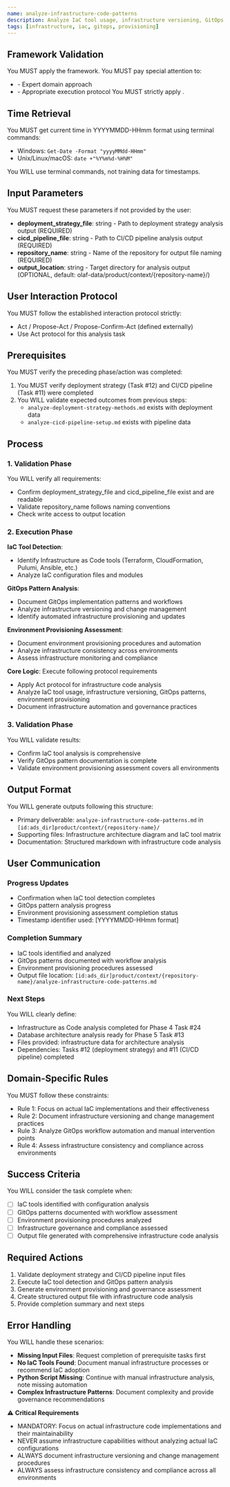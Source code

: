 ```yaml
---
name: analyze-infrastructure-code-patterns
description: Analyze IaC tool usage, infrastructure versioning, GitOps patterns, and environment provisioning
tags: [infrastructure, iac, gitops, provisioning]
---
```


## Framework Validation
You MUST apply the <olaf-work-instructions> framework.
You MUST pay special attention to:
- <olaf-general-role-and-behavior> - Expert domain approach
- <olaf-interaction-protocols> - Appropriate execution protocol
You MUST strictly apply <olaf-framework-validation>.

## Time Retrieval
You MUST get current time in YYYYMMDD-HHmm format using terminal commands:
- Windows: `Get-Date -Format "yyyyMMdd-HHmm"`
- Unix/Linux/macOS: `date +"%Y%m%d-%H%M"`

You WILL use terminal commands, not training data for timestamps.

## Input Parameters
You MUST request these parameters if not provided by the user:
- **deployment_strategy_file**: string - Path to deployment strategy analysis output (REQUIRED)
- **cicd_pipeline_file**: string - Path to CI/CD pipeline analysis output (REQUIRED)
- **repository_name**: string - Name of the repository for output file naming (REQUIRED)
- **output_location**: string - Target directory for analysis output (OPTIONAL, default: olaf-data/product/context/{repository-name}/)

## User Interaction Protocol
You MUST follow the established interaction protocol strictly:
- Act / Propose-Act / Propose-Confirm-Act (defined externally)
- Use Act protocol for this analysis task

## Prerequisites
You MUST verify the preceding phase/action was completed:
1. You MUST verify deployment strategy (Task #12) and CI/CD pipeline (Task #11) were completed
2. You WILL validate expected outcomes from previous steps:
   - `analyze-deployment-strategy-methods.md` exists with deployment data
   - `analyze-cicd-pipeline-setup.md` exists with pipeline data

## Process

### 1. Validation Phase
You WILL verify all requirements:
- Confirm deployment_strategy_file and cicd_pipeline_file exist and are readable
- Validate repository_name follows naming conventions
- Check write access to output location

### 2. Execution Phase

**IaC Tool Detection**:
- Identify Infrastructure as Code tools (Terraform, CloudFormation, Pulumi, Ansible, etc.)
- Analyze IaC configuration files and modules

**GitOps Pattern Analysis**:
- Document GitOps implementation patterns and workflows
- Analyze infrastructure versioning and change management
- Identify automated infrastructure provisioning and updates

**Environment Provisioning Assessment**:
- Document environment provisioning procedures and automation
- Analyze infrastructure consistency across environments
- Assess infrastructure monitoring and compliance

**Core Logic**: Execute following protocol requirements
- Apply Act protocol for infrastructure code analysis
- Analyze IaC tool usage, infrastructure versioning, GitOps patterns, environment provisioning
- Document infrastructure automation and governance practices

### 3. Validation Phase
You WILL validate results:
- Confirm IaC tool analysis is comprehensive
- Verify GitOps pattern documentation is complete
- Validate environment provisioning assessment covers all environments

## Output Format
You WILL generate outputs following this structure:
- Primary deliverable: `analyze-infrastructure-code-patterns.md` in `[id:ads_dir]product/context/{repository-name}/`
- Supporting files: Infrastructure architecture diagram and IaC tool matrix
- Documentation: Structured markdown with infrastructure code analysis

## User Communication

### Progress Updates
- Confirmation when IaC tool detection completes
- GitOps pattern analysis progress
- Environment provisioning assessment completion status
- Timestamp identifier used: [YYYYMMDD-HHmm format]

### Completion Summary
- IaC tools identified and analyzed
- GitOps patterns documented with workflow analysis
- Environment provisioning procedures assessed
- Output file location: `[id:ads_dir]product/context/{repository-name}/analyze-infrastructure-code-patterns.md`

### Next Steps
You WILL clearly define:
- Infrastructure as Code analysis completed for Phase 4 Task #24
- Database architecture analysis ready for Phase 5 Task #13
- Files provided: infrastructure data for architecture analysis
- Dependencies: Tasks #12 (deployment strategy) and #11 (CI/CD pipeline) completed

## Domain-Specific Rules
You MUST follow these constraints:
- Rule 1: Focus on actual IaC implementations and their effectiveness
- Rule 2: Document infrastructure versioning and change management practices
- Rule 3: Analyze GitOps workflow automation and manual intervention points
- Rule 4: Assess infrastructure consistency and compliance across environments

## Success Criteria
You WILL consider the task complete when:
- [ ] IaC tools identified with configuration analysis
- [ ] GitOps patterns documented with workflow assessment
- [ ] Environment provisioning procedures analyzed
- [ ] Infrastructure governance and compliance assessed
- [ ] Output file generated with comprehensive infrastructure code analysis

## Required Actions
1. Validate deployment strategy and CI/CD pipeline input files
2. Execute IaC tool detection and GitOps pattern analysis
3. Generate environment provisioning and governance assessment
4. Create structured output file with infrastructure code analysis
5. Provide completion summary and next steps

## Error Handling
You WILL handle these scenarios:
- **Missing Input Files**: Request completion of prerequisite tasks first
- **No IaC Tools Found**: Document manual infrastructure processes or recommend IaC adoption
- **Python Script Missing**: Continue with manual infrastructure analysis, note missing automation
- **Complex Infrastructure Patterns**: Document complexity and provide governance recommendations

⚠️ **Critical Requirements**
- MANDATORY: Focus on actual infrastructure code implementations and their maintainability
- NEVER assume infrastructure capabilities without analyzing actual IaC configurations
- ALWAYS document infrastructure versioning and change management procedures
- ALWAYS assess infrastructure consistency and compliance across all environments
